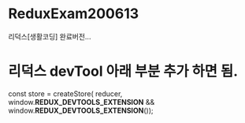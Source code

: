 # ReduxExam200613
리덕스[생활코딩] 완료버전...

# 리덕스 devTool 아래 부분 추가 하면 됨. 
 const store = createStore(
   reducer, window.__REDUX_DEVTOOLS_EXTENSION__ && window.__REDUX_DEVTOOLS_EXTENSION__());

